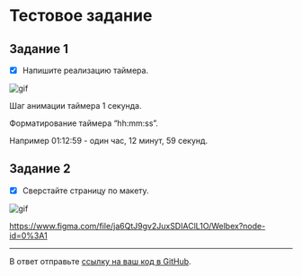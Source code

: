 # Тестовое задание

## Задание 1

- [x] Напишите реализацию таймера.

![gif](https://media.giphy.com/media/8PETBvdZ0A2eyH08oQ/giphy.gif)

Шаг анимации таймера 1 секунда.

Форматирование таймера “hh:mm:ss”.

Например 01:12:59 - один час, 12 минут, 59 секунд.

## Задание 2

- [x] Сверстайте страницу по макету.

![gif](https://media.giphy.com/media/Is8TY0NoJFA5CtOLoK/giphy.gif)

https://www.figma.com/file/ja6QtJ9gv2JuxSDIAClL1O/Welbex?node-id=0%3A1

---

В ответ отправьте [ссылку на ваш код в GitHub](https://github.com/mikeloangel/tt221120).
